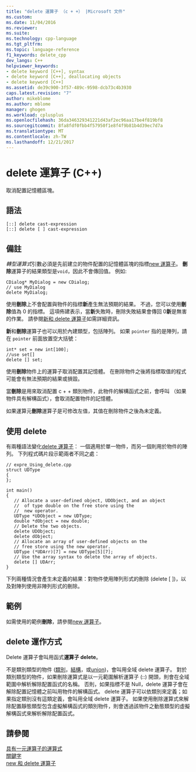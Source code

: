 ```yaml
---
title: "delete 運算子 （c + +） |Microsoft 文件"
ms.custom: 
ms.date: 11/04/2016
ms.reviewer: 
ms.suite: 
ms.technology: cpp-language
ms.tgt_pltfrm: 
ms.topic: language-reference
f1_keywords: delete_cpp
dev_langs: C++
helpviewer_keywords:
- delete keyword [C++], syntax
- delete keyword [C++], deallocating objects
- delete keyword [C++]
ms.assetid: de39c900-3f57-489c-9598-dcb73c4b3930
caps.latest.revision: "7"
author: mikeblome
ms.author: mblome
manager: ghogen
ms.workload: cplusplus
ms.openlocfilehash: 36da346329341221d43af2ec96aa17be4f819bf8
ms.sourcegitcommit: 8fa8fdf0fbb4f57950f1e8f4f9b81b4d39ec7d7a
ms.translationtype: MT
ms.contentlocale: zh-TW
ms.lasthandoff: 12/21/2017
---
```

# <a name="delete-operator-c"></a>delete 運算子 (C++)
取消配置記憶體區塊。  
  
## <a name="syntax"></a>語法  
  
```  
[::] delete cast-expression  
[::] delete [ ] cast-expression  
```  
  
## <a name="remarks"></a>備註  
 *轉型運算式*引數必須是先前建立的物件配置的記憶體區塊的指標[new 運算子](../cpp/new-operator-cpp.md)。 **刪除**運算子的結果類型是`void`，因此不會傳回值。 例如:   
  
```  
CDialog* MyDialog = new CDialog;  
// use MyDialog  
delete MyDialog;  
```  
  
 使用**刪除**上不會配置與物件的指標**新**產生無法預期的結果。 不過，您可以使用**刪除**值為 0 的指標。 這項佈建表示，當**新**失敗時，刪除失敗結果會傳回 0**新**是無害的作業。 請參閱[新和 delete 運算子](../cpp/new-and-delete-operators.md)如需詳細資訊。  
  
 **新**和**刪除**運算子也可以用於內建類型，包括陣列。 如果 `pointer` 指的是陣列，請在 `pointer` 前面放置空大括號：  
  
```  
int* set = new int[100];  
//use set[]  
delete [] set;  
```  
  
 使用**刪除**物件上的運算子取消配置其記憶體。 在刪除物件之後將指標取值的程式可能會有無法預期的結果或損毀。  
  
 當**刪除**是用來取消配置 c + + 類別物件，此物件的解構函式之前，會呼叫 （如果物件具有解構函式），會取消配置物件的記憶體。  
  
 如果運算元**刪除**運算子是可修改左值，其值在刪除物件之後為未定義。  
  
## <a name="using-delete"></a>使用 delete  
 有兩種語法變化[delete 運算子](../cpp/delete-operator-cpp.md)： 一個適用於單一物件，而另一個則用於物件的陣列。 下列程式碼片段示範兩者不同之處：  
  
```  
// expre_Using_delete.cpp  
struct UDType   
{  
};  
  
int main()  
{  
   // Allocate a user-defined object, UDObject, and an object  
   //  of type double on the free store using the  
   //  new operator.  
   UDType *UDObject = new UDType;  
   double *dObject = new double;  
   // Delete the two objects.  
   delete UDObject;  
   delete dObject;   
   // Allocate an array of user-defined objects on the  
   // free store using the new operator.  
   UDType (*UDArr)[7] = new UDType[5][7];  
   // Use the array syntax to delete the array of objects.  
   delete [] UDArr;  
}  
```  
  
 下列兩種情況會產生未定義的結果：對物件使用陣列形式的刪除 (delete [ ])，以及對陣列使用非陣列形式的刪除。  
  
## <a name="example"></a>範例  
 如需使用的範例**刪除**，請參閱[new 運算子](../cpp/new-operator-cpp.md)。  
  
## <a name="how-delete-works"></a>delete 運作方式  
 Delete 運算子會叫用函式**運算子 delete**。  
  
 不是類別類型的物件 ([類別](../cpp/class-cpp.md)，[結構](../cpp/struct-cpp.md)，或[union](../cpp/unions.md))，會叫用全域 delete 運算子。 對於類別類型的物件，如果刪除運算式是以一元範圍解析運算子 (::) 開頭，則會在全域範圍中解析解除配置函式的名稱。 否則，如果指標不是 Null，delete 運算子會在解除配置記憶體之前叫用物件的解構函式。 delete 運算子可以依類別來定義；如果指定類別沒有這類定義，會叫用全域 delete 運算子。 如果使用刪除運算式來解除配置靜態類型包含虛擬解構函式的類別物件，則會透過該物件之動態類型的虛擬解構函式來解析解除配置函式。  
  
## <a name="see-also"></a>請參閱  
 [具有一元運算子的運算式](../cpp/expressions-with-unary-operators.md)   
 [關鍵字](../cpp/keywords-cpp.md)   
 [new 和 delete 運算子](../cpp/new-and-delete-operators.md)   
 
